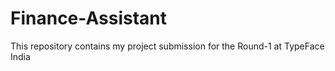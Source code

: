 # Finance-Assistant
This repository contains my project submission for the Round-1 at TypeFace India
